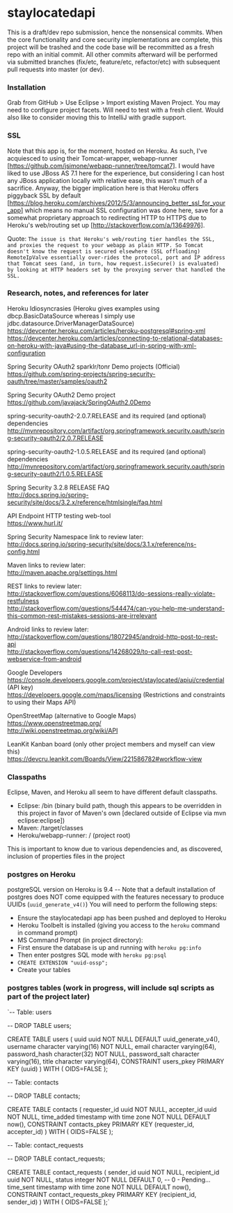 # staylocatedapi

This is a draft/dev repo submission, hence the nonsensical commits.  When the core functionality and core security implementations are complete, this project will be trashed and the code base will be recommitted as a fresh repo with an initial commit.  All other commits afterward will be performed via submitted branches (fix/etc, feature/etc, refactor/etc) with subsequent pull requests into master (or dev).

### Installation
Grab from GitHub > Use Eclipse > Import existing Maven Project.  You may need to configure project facets.  Will need to test with a fresh client.  Would also like to consider moving this to IntelliJ with gradle support.  

### SSL
Note that this app is, for the moment, hosted on Heroku.  As such, I've acquiesced to using their Tomcat-wrapper, webapp-runner [https://github.com/jsimone/webapp-runner/tree/tomcat7].  I would have liked to use JBoss AS 7.1 here for the experience, but considering I can host any JBoss application locally with relative ease, this wasn't much of a sacrifice.  Anyway, the bigger implication here is that Heroku offers piggyback SSL by default [https://blog.heroku.com/archives/2012/5/3/announcing_better_ssl_for_your_app] which means no manual SSL configuration was done here, save for a somewhat proprietary approach to redirecting HTTP to HTTPS due to Heroku's web/routing set up [http://stackoverflow.com/a/13649976].

Quote:
`The issue is that Heroku's web/routing tier handles the SSL, and proxies the request to your webapp as plain HTTP. So Tomcat doesn't know the request is secured elsewhere (SSL offloading) RemoteIpValve essentially over-rides the protocol, port and IP address that Tomcat sees (and, in turn, how request.isSecure() is evaluated) by looking at HTTP headers set by the proxying server that handled the SSL.`

### Research, notes, and references for later

Heroku Idiosyncrasies
 (Heroku gives examples using dbcp.BasicDataSource whereas I simply use jdbc.datasource.DriverManagerDataSource)
 https://devcenter.heroku.com/articles/heroku-postgresql#spring-xml
 https://devcenter.heroku.com/articles/connecting-to-relational-databases-on-heroku-with-java#using-the-database_url-in-spring-with-xml-configuration

Spring Security OAuth2 sparklr/tonr Demo projects (Official)<br>
 https://github.com/spring-projects/spring-security-oauth/tree/master/samples/oauth2

Spring Security OAuth2 Demo project<br>
 https://github.com/javajack/SpringOAuth2.0Demo

spring-security-oauth2-2.0.7.RELEASE and its required (and optional) dependencies<br>
 http://mvnrepository.com/artifact/org.springframework.security.oauth/spring-security-oauth2/2.0.7.RELEASE
 
spring-security-oauth2-1.0.5.RELEASE and its required (and optional) dependencies<br>
 http://mvnrepository.com/artifact/org.springframework.security.oauth/spring-security-oauth2/1.0.5.RELEASE
 
Spring Security 3.2.8 RELEASE FAQ<br>
 http://docs.spring.io/spring-security/site/docs/3.2.x/reference/htmlsingle/faq.html
 
API Endpoint HTTP testing web-tool<br>
 https://www.hurl.it/
 
Spring Security Namespace link to review later:<br>
 http://docs.spring.io/spring-security/site/docs/3.1.x/reference/ns-config.html
 
Maven links to review later:<br>
 http://maven.apache.org/settings.html
 
REST links to review later:<br>
 http://stackoverflow.com/questions/6068113/do-sessions-really-violate-restfulness <br>
 http://stackoverflow.com/questions/544474/can-you-help-me-understand-this-common-rest-mistakes-sessions-are-irrelevant
 
Android links to review later:<br>
 http://stackoverflow.com/questions/18072945/android-http-post-to-rest-api <br>
 http://stackoverflow.com/questions/14268029/to-call-rest-post-webservice-from-android

Google Developers<br>
 https://console.developers.google.com/project/staylocated/apiui/credential (API key) <br>
 https://developers.google.com/maps/licensing (Restrictions and constraints to using their Maps API)
 
OpenStreetMap (alternative to Google Maps)<br>
 https://www.openstreetmap.org/ <br>
 http://wiki.openstreetmap.org/wiki/API
 
LeanKit Kanban board (only other project members and myself can view this)<br>
 https://devcru.leankit.com/Boards/View/221586782#workflow-view
 
### Classpaths

Eclipse, Maven, and Heroku all seem to have different default classpaths.<br>
- Eclipse: /bin (binary build path, though this appears to be overridden in this project in favor of Maven's own [declared outside of Eclipse via mvn eclipse:eclipse])<br>
- Maven: /target/classes<br>
- Heroku/webapp-runner: / (project root)

This is important to know due to various dependencies and, as discovered, inclusion of properties files in the project

### postgres on Heroku
 postgreSQL version on Heroku is 9.4 --
 Note that a default installation of postgres does NOT come equipped with the features necessary to produce UUIDs (`uuid_generate_v4()`)
 You will need to perform the following steps:
 - Ensure the staylocatedapi app has been pushed and deployed to Heroku
 - Heroku Toolbelt is installed (giving you access to the `heroku` command in command prompt)
 - MS Command Prompt (in project directory):
  - First ensure the database is up and running with `heroku pg:info`
  - Then enter postgres SQL mode with `heroku pg:psql`
  - `CREATE EXTENSION "uuid-ossp";`
 - Create your tables
 
 ### postgres tables (work in progress, will include sql scripts as part of the project later)
`-- Table: users

-- DROP TABLE users;

CREATE TABLE users
(
  uuid uuid NOT NULL DEFAULT uuid_generate_v4(),
  username character varying(16) NOT NULL,
  email character varying(64),
  password_hash character(32) NOT NULL,
  password_salt character varying(16),
  title character varying(64),
  CONSTRAINT users_pkey PRIMARY KEY (uuid)
)
WITH (
  OIDS=FALSE
);

-- Table: contacts

-- DROP TABLE contacts;

CREATE TABLE contacts
(
  requester_id uuid NOT NULL,
  accepter_id uuid NOT NULL,
  time_added timestamp with time zone NOT NULL DEFAULT now(),
  CONSTRAINT contacts_pkey PRIMARY KEY (requester_id, accepter_id)
)
WITH (
  OIDS=FALSE
);

-- Table: contact_requests

-- DROP TABLE contact_requests;

CREATE TABLE contact_requests
(
  sender_id uuid NOT NULL,
  recipient_id uuid NOT NULL,
  status integer NOT NULL DEFAULT 0, -- 0 - Pending...
  time_sent timestamp with time zone NOT NULL DEFAULT now(),
  CONSTRAINT contact_requests_pkey PRIMARY KEY (recipient_id, sender_id)
)
WITH (
  OIDS=FALSE
);`